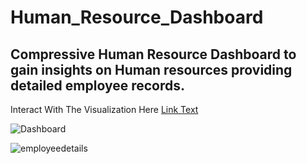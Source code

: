 # Human_Resource_Dashboard 
Compressive Human Resource Dashboard to gain insights on Human resources providing detailed employee records.
--

Interact With The Visualization Here <a href="[https://www.example.com](https://public.tableau.com/app/profile/soubhagya.swain/viz/HRDashboard_17248635992390/HRSummary)">Link Text</a> 

![Dashboard](https://github.com/user-attachments/assets/0088e345-c513-43b0-be06-a521fcde49ac)

![employeedetails](https://github.com/user-attachments/assets/66884cb2-5e39-482b-b6b5-77567dccb4a9)
